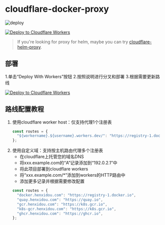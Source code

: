 # cloudflare-docker-proxy

![deploy](https://github.com/ciiiii/cloudflare-docker-proxy/actions/workflows/deploy.yaml/badge.svg)

[![Deploy to Cloudflare Workers](https://deploy.workers.cloudflare.com/button)](https://deploy.workers.cloudflare.com/?url=https://github.com/ciiiii/cloudflare-docker-proxy)

> If you're looking for proxy for helm, maybe you can try [cloudflare-helm-proxy](https://github.com/ciiiii/cloudflare-helm-proxy).

## 部署

1.单击“Deploy With Workers”按钮
2.按照说明进行分叉和部署
3.根据需要更新路线

[![Deploy to Cloudflare Workers](https://deploy.workers.cloudflare.com/button)](https://deploy.workers.cloudflare.com/?url=https://github.com/ciiiii/cloudflare-docker-proxy)

## 路线配置教程

1. 使用cloudflare worker host：仅支持代理1个注册表
   ```javascript
   const routes = {
     "${workername}.${username}.workers.dev/": "https://registry-1.docker.io",
   };
   ```
2. 使用自定义域：支持按主机路由代理多个注册表
   - 在cloudflare上托管您的域名DNS
   - 将xxx.example.com的“A”记录添加到“192.0.2.1”中
   - 将此项目部署到cloudflare workers
   - 将“xxx.example.com/*”添加到workers的HTTP路由中
   - 添加更多记录并根据需要修改配置
   ```javascript
   const routes = {
     "docker.henxidou.com": "https://registry-1.docker.io",
     "quay.henxidou.com": "https://quay.io",
     "gcr.henxidou.com": "https://k8s.gcr.io",
     "k8s-gcr.henxidou.com": "https://k8s.gcr.io",
     "ghcr.henxidou.com": "https://ghcr.io",
   };
   ```

